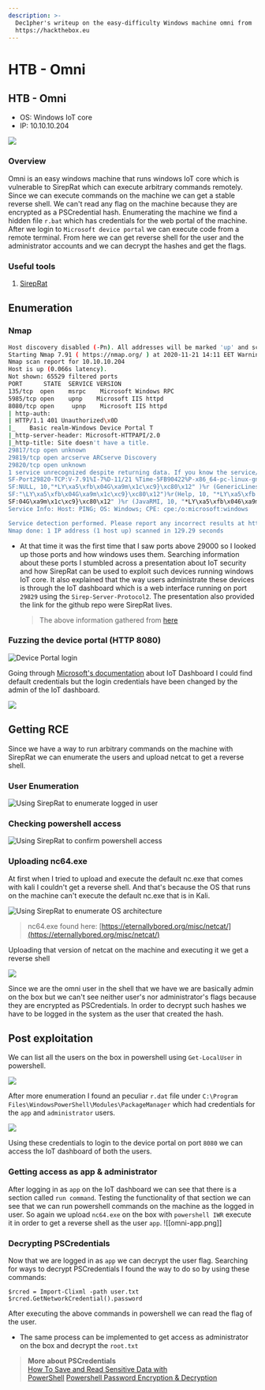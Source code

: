 ```yaml
---
description: >-
  Dec1pher's writeup on the easy-difficulty Windows machine omni from
  https://hackthebox.eu
---
```


# HTB - Omni

## HTB - Omni

* OS: Windows IoT core
* IP: 10.10.10.204

![](../../.gitbook/assets/omni.jpg)

### Overview

Omni is an easy windows machine that runs windows IoT core which is vulnerable to SirepRat which can execute arbitrary commands remotely. Since we can execute commands on the machine we can get a stable reverse shell. We can't read any flag on the machine because they are encrypted as a PSCredential hash. Enumerating the machine we find a hidden file `r.bat` which has credentials for the web portal of the machine. After we login to `Microsoft device portal` we can execute code from a remote terminal. From here we can get reverse shell for the user and the administrator accounts and we can decrypt the hashes and get the flags.

### Useful tools

1. [SirepRat](https://github.com/SafeBreach-Labs/SirepRAT)

## Enumeration

### Nmap

```bash
Host discovery disabled (-Pn). All addresses will be marked 'up' and scan times will be slower.
Starting Nmap 7.91 ( https://nmap.org/ ) at 2020-11-21 14:11 EET Warning: 10.10.10.204 giving up on port because retransmission cap hit (0).
Nmap scan report for 10.10.10.204
Host is up (0.066s latency).
Not shown: 65529 filtered ports
PORT      STATE  SERVICE VERSION
135/tcp  open    msrpc    Microsoft Windows RPC
5985/tcp open    upnp    Microsoft IIS httpd
8080/tcp open     upnp    Microsoft IIS httpd
| http-auth:
| HTTP/1.1 401 Unauthorized\x0D
|_    Basic realm-Windows Device Portal T
|_http-server-header: Microsoft-HTTPAPI/2.0
|_http-title: Site doesn't have a title.
29817/tcp open unknown
29819/tcp open arcserve ARCserve Discovery
29820/tcp open unknown
1 service unrecognized despite returning data. If you know the service/version, please submit the following fingerprint at https://nmap.org/cgi-bin/submit.cgi?new-service : 
SF-Port29820-TCP:V-7.91%I-7%D-11/21 %Time-5FB90422%P-x86_64-pc-linux-gnu%r( 
SF:NULL, 10,"*LY\xa5\xfb\x04G\xa9m\x1c\xc9}\xc80\x12" )%r (GenericLines,10,
SF:"\LY\xa5\xfb\x04G\xa9m\x1c\xc9}\xc80\x12")%r(Help, 10, "*LY\xa5\xfb'\x 
SF:04G\xa9m\x1c\xc9}\xc80\x12" )%r (JavaRMI, 10, "*LY\xa5\xfb\x046\xa9m\x1c\SF:xc9}\xc80\x12");
Service Info: Host: PING; OS: Windows; CPE: cpe:/o:microsoft:windows

Service detection performed. Please report any incorrect results at https://nmap.org/submit/. 
Nmap done: 1 IP address (1 host up) scanned in 129.29 seconds
```

* At that time it was the first time that I saw ports above 29000 so I looked up those ports and how windows uses them. Searching information about these ports I stumbled across a presentation about IoT security and how SirepRat can be used to exploit such devices running windows IoT core. It also explained that the way users administrate these devices is through the IoT dashboard which is a web interface running on port `29829` using the `Sirep-Server-Protocol2`. The presentation also provided the link for the github repo were SirepRat lives.

  > The above information gathered from [here](https://www.woprsummit.org/slides-archive/SirepRAT_RCEasSYSTEMonWindowsIoTCore-WOPRSummit.pdf)

### Fuzzing the device portal \(HTTP 8080\)

![Device Portal login](../../.gitbook/assets/omni-device-portal.png)

Going through [Microsoft's documentation](https://docs.microsoft.com/en-us/windows/iot-core/manage-your-device/deviceportal) about IoT Dashboard I could find default credentials but the login credentials have been changed by the admin of the IoT dashboard. 

![](../../.gitbook/assets/omni-device-portal-creds.png)

## Getting RCE

Since we have a way to run arbitrary commands on the machine with SirepRat we can enumerate the users and upload netcat to get a reverse shell.

### User Enumeration

![Using SirepRat to enumerate logged in user](../../.gitbook/assets/omni-user-enum.png)

### Checking powershell access

![Using SirepRat to confirm powershell access](../../.gitbook/assets/omni-powershell-accees.png)

### Uploading nc64.exe

At first when I tried to upload and execute the default nc.exe that comes with kali I couldn't get a reverse shell. And that's because the OS that runs on the machine can't execute the default nc.exe that is in Kali.

![Using SirepRat to enumerate OS architecture](../../.gitbook/assets/omni-architecture.png)

> nc64.exe found here: [https://eternallybored.org/misc/netcat/](https://eternallybored.org/misc/netcat/)

Uploading that version of netcat on the machine and executing it we get a reverse shell

![](../../.gitbook/assets/omni-rce.png)

Since we are the omni user in the shell that we have we are basically admin on the box but we can't see neither user's nor administrator's flags because they are encrypted as PSCredentials. In order to decrypt such hashes we have to be logged in the system as the user that created the hash.

## Post exploitation

We can list all the users on the box in powershell using `Get-LocalUser` in powershell.

![](../../.gitbook/assets/omni-local-users.png)

After more enumeration I found an peculiar `r.dat` file under `C:\Program Files\WindowsPowerShell\Modules\PackageManager` which had credentials for the `app` and `administrator` users.

![](../../.gitbook/assets/omni-creds.png)

Using these credentials to login to the device portal on port `8080` we can access the IoT dashboard of both the users.

### Getting access as app & administrator

After logging in as `app` on the IoT dashboard we can see that there is a section called `run command`. Testing the functionality of that section we can see that we can run powershell commands on the machine as the logged in user. So again we upload `nc64.exe` on the box with `powershell IWR` execute it in order to get a reverse shell as the user `app`. !\[\[omni-app.png\]\]

### Decrypting PSCredentials

Now that we are logged in as `app` we can decrypt the user flag. Searching for ways to decrypt PSCredentials I found the way to do so by using these commands:

```text
$rcred = Import-Clixml -path user.txt  
$rcred.GetNetworkCredential().password
```

After executing the above commands in powershell we can read the flag of the user.

* The same process can be implemented  to get access as administrator on the box and decrypt the `root.txt` 

> **More about PSCredentials**  
> [How To Save and Read Sensitive Data with  
> PowerShell](https://mcpmag.com/articles/2017/07/20/save-and-read-sensitive-data-with-powershell.aspx) [Powershell Password Encryption & Decryption](https://www.travisgan.com/2015/06/powershell-password-encryption.html)

